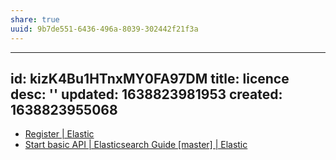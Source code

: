 ```yaml
---
share: true
uuid: 9b7de551-6436-496a-8039-302442f21f3a
---
```

---
id: kizK4Bu1HTnxMY0FA97DM
title: licence
desc: ''
updated: 1638823981953
created: 1638823955068
---

* [Register | Elastic](https://register.elastic.co/)
* [Start basic API | Elasticsearch Guide [master] | Elastic](https://www.elastic.co/guide/en/elasticsearch/reference/master//start-basic.html)
